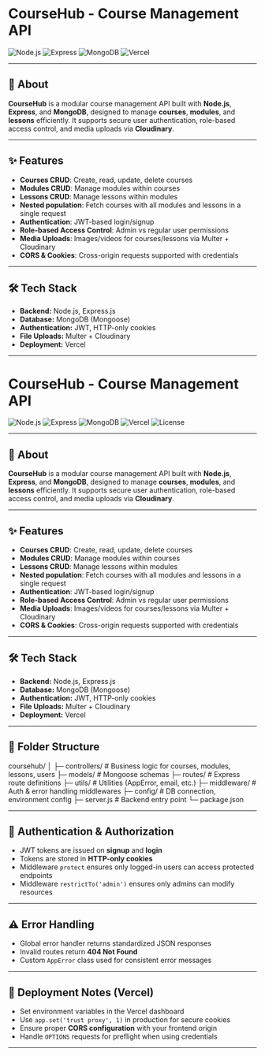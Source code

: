 # CourseHub - Course Management API

![Node.js](https://img.shields.io/badge/Node.js-339933?style=for-the-badge&logo=node.js&logoColor=white)
![Express](https://img.shields.io/badge/Express.js-000000?style=for-the-badge&logo=express&logoColor=white)
![MongoDB](https://img.shields.io/badge/MongoDB-47A248?style=for-the-badge&logo=mongodb&logoColor=white)
![Vercel](https://img.shields.io/badge/Vercel-000000?style=for-the-badge&logo=vercel&logoColor=white)


---

## 🚀 About

**CourseHub** is a modular course management API built with **Node.js**, **Express**, and **MongoDB**, designed to manage **courses**, **modules**, and **lessons** efficiently. It supports secure user authentication, role-based access control, and media uploads via **Cloudinary**.

---

## ✨ Features

- **Courses CRUD**: Create, read, update, delete courses
- **Modules CRUD**: Manage modules within courses
- **Lessons CRUD**: Manage lessons within modules
- **Nested population**: Fetch courses with all modules and lessons in a single request
- **Authentication**: JWT-based login/signup
- **Role-based Access Control**: Admin vs regular user permissions
- **Media Uploads**: Images/videos for courses/lessons via Multer + Cloudinary
- **CORS & Cookies**: Cross-origin requests supported with credentials

---

## 🛠 Tech Stack

- **Backend:** Node.js, Express.js  
- **Database:** MongoDB (Mongoose)  
- **Authentication:** JWT, HTTP-only cookies  
- **File Uploads:** Multer + Cloudinary  
- **Deployment:** Vercel  

---



# CourseHub - Course Management API

![Node.js](https://img.shields.io/badge/Node.js-339933?style=for-the-badge&logo=node.js&logoColor=white)
![Express](https://img.shields.io/badge/Express.js-000000?style=for-the-badge&logo=express&logoColor=white)
![MongoDB](https://img.shields.io/badge/MongoDB-47A248?style=for-the-badge&logo=mongodb&logoColor=white)
![Vercel](https://img.shields.io/badge/Vercel-000000?style=for-the-badge&logo=vercel&logoColor=white)
![License](https://img.shields.io/badge/License-MIT-blue?style=for-the-badge)

---

## 🚀 About

**CourseHub** is a modular course management API built with **Node.js**, **Express**, and **MongoDB**, designed to manage **courses**, **modules**, and **lessons** efficiently. It supports secure user authentication, role-based access control, and media uploads via **Cloudinary**.

---

## ✨ Features

- **Courses CRUD**: Create, read, update, delete courses
- **Modules CRUD**: Manage modules within courses
- **Lessons CRUD**: Manage lessons within modules
- **Nested population**: Fetch courses with all modules and lessons in a single request
- **Authentication**: JWT-based login/signup
- **Role-based Access Control**: Admin vs regular user permissions
- **Media Uploads**: Images/videos for courses/lessons via Multer + Cloudinary
- **CORS & Cookies**: Cross-origin requests supported with credentials

---

## 🛠 Tech Stack

- **Backend:** Node.js, Express.js  
- **Database:** MongoDB (Mongoose)  
- **Authentication:** JWT, HTTP-only cookies  
- **File Uploads:** Multer + Cloudinary  
- **Deployment:** Vercel  

---

## 📁 Folder Structure



coursehub/
│
├─ controllers/ # Business logic for courses, modules, lessons, users
├─ models/ # Mongoose schemas
├─ routes/ # Express route definitions
├─ utils/ # Utilities (AppError, email, etc.)
├─ middleware/ # Auth & error handling middlewares
├─ config/ # DB connection, environment config
├─ server.js # Backend entry point
└─ package.json


---

## 🔑 Authentication & Authorization

- JWT tokens are issued on **signup** and **login**  
- Tokens are stored in **HTTP-only cookies**  
- Middleware `protect` ensures only logged-in users can access protected endpoints  
- Middleware `restrictTo('admin')` ensures only admins can modify resources  

---

## ⚠ Error Handling

- Global error handler returns standardized JSON responses  
- Invalid routes return **404 Not Found**  
- Custom `AppError` class used for consistent error messages  

---

## 📌 Deployment Notes (Vercel)

- Set environment variables in the Vercel dashboard  
- Use `app.set('trust proxy', 1)` in production for secure cookies  
- Ensure proper **CORS configuration** with your frontend origin  
- Handle `OPTIONS` requests for preflight when using credentials  

---


